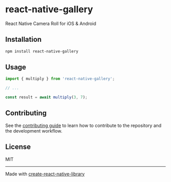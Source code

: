 # react-native-gallery

React Native Camera Roll for iOS & Android

## Installation

```sh
npm install react-native-gallery
```

## Usage

```js
import { multiply } from 'react-native-gallery';

// ...

const result = await multiply(3, 7);
```

## Contributing

See the [contributing guide](CONTRIBUTING.md) to learn how to contribute to the repository and the development workflow.

## License

MIT

---

Made with [create-react-native-library](https://github.com/callstack/react-native-builder-bob)
